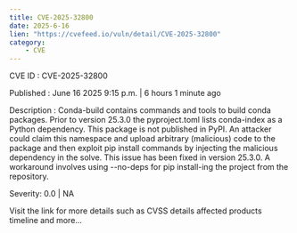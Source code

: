 ```yaml
---
title: CVE-2025-32800
date: 2025-6-16
lien: "https://cvefeed.io/vuln/detail/CVE-2025-32800"
category:
    - CVE
---
```


CVE ID : CVE-2025-32800

Published :  June 16
2025
9:15 p.m. | 6 hours
1 minute ago

Description : Conda-build contains commands and tools to build conda packages. Prior to version 25.3.0
the pyproject.toml lists conda-index as a Python dependency. This package is not published in PyPI. An attacker could claim this namespace and upload arbitrary (malicious) code to the package
and then exploit pip install commands by injecting the malicious dependency in the solve. This issue has been fixed in version 25.3.0. A workaround involves using --no-deps for pip install-ing the project from the repository.

Severity: 0.0 | NA

Visit the link for more details
such as CVSS details
affected products
timeline
and more...
